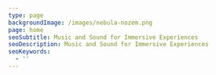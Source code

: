 ```yaml
---
type: page
backgroundImage: /images/nebula-nozem.png
page: home
seoSubtitle: Music and Sound for Immersive Experiences
seoDescription: Music and Sound for Immersive Experiences
seoKeywords:
  - ''
---
```


